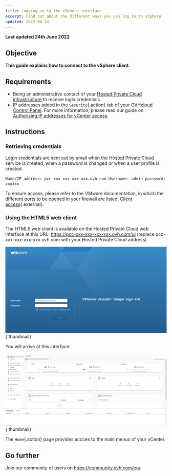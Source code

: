 ```yaml
---
title: Logging in to the vSphere interface
excerpt: Find out about the different ways you can log in to vSphere
updated: 2022-06-24
---
```


**Last updated 24th June 2022**

## Objective

**This guide explains how to connect to the vSphere client.**

## Requirements

- Being an administrative contact of your [Hosted Private Cloud infrastructure](https://www.ovhcloud.com/asia/enterprise/products/hosted-private-cloud/) to receive login credentials.
- IP addresses added in the `Security`{.action} tab of your [OVHcloud Control Panel](https://ca.ovh.com/auth/?action=gotomanager&from=https://www.ovh.com/asia/&ovhSubsidiary=asia). For more information, please read our guide on [Authorising IP addresses for vCenter access](/pages/hosted_private_cloud/hosted_private_cloud_powered_by_vmware/autoriser_des_ip_a_se_connecter_au_vcenter).

## Instructions

### Retrieving credentials

Login credentials are sent out by email when the Hosted Private Cloud service is created, when a password is changed or when a user profile is created.

```
Name/IP address: pcc-xxx-xxx-xxx-xxx.ovh.com Username: admin password: xxxxxx
```

To ensure access, please refer to the VMware documentation, in which the different ports to be opened in your firewall are listed: [Client access](https://kb.vmware.com/kb/1012382){.external}.

### Using the HTML5 web client

The HTML5 web client is available on the Hosted Private Cloud web interface at this URL: <https://pcc-xxx-xxx-xxx-xxx.ovh.com/ui> (replace pcc-xxx-xxx-xxx-xxx.ovh.com with your Hosted Private Cloud address).

![Connecting to vSphere HTML5](images/connection_interface_w_html5.png){.thumbnail}

You will arrive at this interface:

![Connecting to vSphere HTML5](images/vsphere-client-html5.png){.thumbnail}

The `Home`{.action} page provides accces to the main menus of your vCenter. 

## Go further

Join our community of users on <https://community.ovh.com/en/>.
